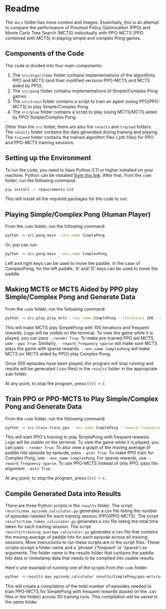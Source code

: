 # Readme

The `docs` folder has more context and images. Essentially,
this is an attempt to compare the performance of Proximal Policy Optimization (PPO) and Monte Carlo Tree Search (MCTS) individually  with PPO-MCTS (PPO combined with MCTS) in playing simple and complex Pong games.

## Components of the Code

The code is divided into four main components:

1. The `src/algorithms` folder contains implementations of the algorithms PPO and MCTS (and their modified versions PPO-MCTS and MCTS aided by PPO).
2. The `src/pong` folder contains implementations of Simple/Complex Pong games.
3. The `src/train` folder contains a script to train an agent (using PPO/PPO-MCTS) to play Simple/Complex Pong.
4. The `src/play` folder contains a script to play (using MCTS/MCTS aided by PPO) Simple/Complex Pong.

Other than the `src` folder, there are also the `results` and `trained` folders. The `results` folder contains the data generated during training and playing. The `trained` folder contains the trained algorithm files (.pth files) for PPO and PPO-MCTS training sessions.

## Setting up the Environment

To run the code, you need to have Python 3.11 or higher installed on your machine.
Python can be installed [from this link](https://www.python.org/downloads/release/python-3119/).
After that, from the `code` folder, run the following command:

```bash
pip install -r requirements.txt
```

This will install all the required packages for the code to run.

## Playing Simple/Complex Pong (Human Player)

From the `code` folder, run the following command:

```bash
python -m src.pong.main --env_name SimplePong
```

Or, you can run:

```bash
python -m src.pong.main --env_name ComplexPong
```

Left and right keys can be used to move the paddle. In the case of ComplexPong, for the left paddle,
'A' and 'D' keys can be used to move the paddle.

## Making MCTS or MCTS Aided by PPO play Simple/Complex Pong and Generate Data

From the `code` folder, run the following command:

```bash
python -m src.play.play_mcts --env_name SimplePong --iterations 100 --reward_frequency frequent
```

This will make MCTS play SimplePong with 100 iterations and frequent rewards. Logs will be visible on the terminal. To view the game while it is played, you can pass `--render True`. To make pre-trained PPO
aid MCTS, use `--ppo True`. Similarly, `--reward_frequency sparse` will make sure MCTS plays the
game with sparse rewards. `--env_name ComplexPong` will make MCTS (or MCTS aided by PPO) play Complex Pong.

Once 300 episodes have been played, the program will stop running and results will be generated (.csv files) in the `results` folder in the appropriate sub-folder.

At any point, to stop the program, press `Ctrl + C`.

## Train PPO or PPO-MCTS to Play Simple/Complex Pong and Generate Data

From the `code` folder, run the following command:

```bash
python -m src.train.train_ppo --env_name SimplePong --reward_frequency frequent
```

This will start PPO's training to play SimplePong  with frequent rewards. Logs will be visible on the terminal. To view the game while it is played, you can pass `--render True`.  To also view a graph of the moving average of paddle hits episode by episode, pass `--plot True`.  To make PPO train for Complex Pong, use `--env_name ComplexPong`. For sparse rewards, use `--reward_frequency sparse`.
To use PPO-MCTS instead of only PPO, pass the argument `--mcts True`.

At any point, to stop the program, press `Ctrl + C`.

## Compile Generated Data into Results

There are three Python scripts in the `results` folder. The script `results/max_episode_calculator.py` generates a csv file listing the number of episodes needed for each training session (PPO/PPO-MCTS). The script `results/time_taken_calculator.py` generates a csv file listing the total time taken for each training session. The script `results/training_average_calculator.py` generates a csv file that contains the moving average of paddle hits for each episode across all training sessions. More instructions to run these scripts are in the script files. These scripts accept a folder name and a 'phrase' ('frequent' or 'sparse') as arguments. The folder name is the results folder that contains the paddle hits data or timestamp data that needs to be compiled into usable results.

Here's one example of running one of the scripts from the `code` folder:

```bash
python -m results.max_episode_calculator results/SimplePong/ppo-mcts/original frequent
```

This will create a compilation of the total number of episodes needed to train PPO-MCTS for SimplePong with frequent rewards (based on the .csv files in the folder) across 30 training runs. This compilation will be saved in the same folder.
